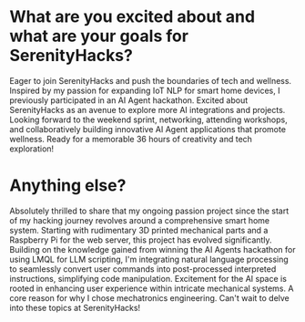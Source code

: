 # What are you excited about and what are your goals for SerenityHacks?

Eager to join SerenityHacks and push the boundaries of tech and wellness. Inspired by my passion for expanding IoT NLP for smart home devices, I previously participated in an AI Agent hackathon. Excited about SerenityHacks as an avenue to explore more AI integrations and projects. Looking forward to the weekend sprint, networking, attending workshops, and collaboratively building innovative AI Agent applications that promote wellness. Ready for a memorable 36 hours of creativity and tech exploration!

# Anything else?

Absolutely thrilled to share that my ongoing passion project since the start of my hacking journey revolves around a comprehensive smart home system. Starting with rudimentary 3D printed mechanical parts and a Raspberry Pi for the web server, this project has evolved significantly. Building on the knowledge gained from winning the AI Agents hackathon for using LMQL for LLM scripting, I'm integrating natural language processing to seamlessly convert user commands into post-processed interpreted instructions, simplifying code manipulation. Excitement for the AI space is rooted in enhancing user experience within intricate mechanical systems. A core reason for why I chose mechatronics engineering. Can't wait to delve into these topics at SerenityHacks!



